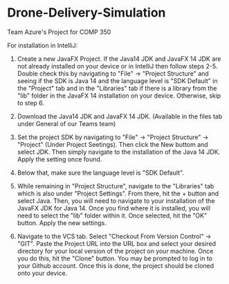 # Drone-Delivery-Simulation
Team Azure's Project for COMP 350

For installation in IntelliJ:

1. Create a new JavaFX Project. If the Java14 JDK and JavaFX 14 JDK are not already installed on your device or in IntelliJ then follow steps 2-5. Double check this by navigating to "File" -> "Project Structure" and seeing if the SDK is Java 14 and the language level is "SDK Default" in the "Project" tab and in the "Libraries" tab if there is a library from the "lib" folder in the JavaFX 14 installation on your device. Otherwise, skip to step 6.

2. Download the Java14 JDK and JavaFX 14 JDK. (Available in the files tab under General of our Teams team)

3. Set the project SDK by navigating to "File" -> "Project Structure" -> "Project" (Under Project Seetings). Then click the New buttom and select JDK. Then simply navigate to the installation of the Java 14 JDK. Apply the setting once found.

4. Below that, make sure the language level is "SDK Default".

5. While remaining in "Project Structure", navigate to the "Libraries" tab which is also under "Project Settings". From there, hit the + button and select Java. Then, you will need to navigate to your installation of the JavaFX JDK for Java 14. Once you find where it is installed, you will need to select the "lib" folder within it. Once selected, hit the "OK" button. Apply the new settings.

6. Navigate to the VCS tab. Select "Checkout From Version Control" -> "GIT". Paste the Project URL into the URL box and select your desired directory for your local version of the project on your machine. Once you do this, hit the "Clone" button. You may be prompted to log in to your Github account. Once this is done, the project should be cloned onto your device.
